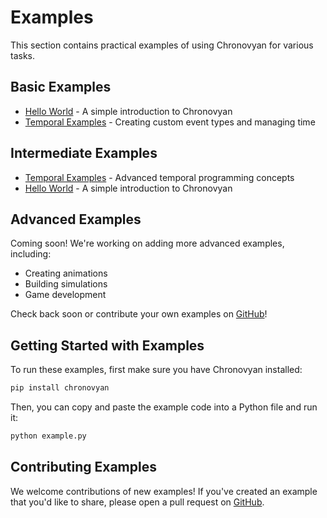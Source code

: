 # Examples

This section contains practical examples of using Chronovyan for various tasks.

## Basic Examples

- [Hello World](hello_world.md) - A simple introduction to Chronovyan
- [Temporal Examples](guides/examples/index.md) - Creating custom event types and managing time

## Intermediate Examples

- [Temporal Examples](guides/examples/index.md) - Advanced temporal programming concepts
- [Hello World](hello_world.md) - A simple introduction to Chronovyan

## Advanced Examples

Coming soon! We're working on adding more advanced examples, including:

- Creating animations
- Building simulations
- Game development

Check back soon or contribute your own examples on [GitHub](https://github.com/Chronovyan/Chronovyan.github.io)!

## Getting Started with Examples

To run these examples, first make sure you have Chronovyan installed:

```bash
pip install chronovyan
```

Then, you can copy and paste the example code into a Python file and run it:

```bash
python example.py
```

## Contributing Examples

We welcome contributions of new examples! If you've created an example that you'd like to share, please open a pull request on [GitHub](https://github.com/Chronovyan/Chronovyan.github.io).
